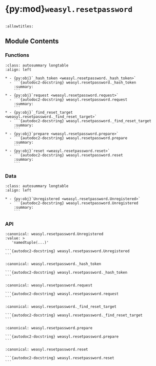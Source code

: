 # {py:mod}`weasyl.resetpassword`

```{py:module} weasyl.resetpassword
```

```{autodoc2-docstring} weasyl.resetpassword
:allowtitles:
```

## Module Contents

### Functions

````{list-table}
:class: autosummary longtable
:align: left

* - {py:obj}`_hash_token <weasyl.resetpassword._hash_token>`
  - ```{autodoc2-docstring} weasyl.resetpassword._hash_token
    :summary:
    ```
* - {py:obj}`request <weasyl.resetpassword.request>`
  - ```{autodoc2-docstring} weasyl.resetpassword.request
    :summary:
    ```
* - {py:obj}`_find_reset_target <weasyl.resetpassword._find_reset_target>`
  - ```{autodoc2-docstring} weasyl.resetpassword._find_reset_target
    :summary:
    ```
* - {py:obj}`prepare <weasyl.resetpassword.prepare>`
  - ```{autodoc2-docstring} weasyl.resetpassword.prepare
    :summary:
    ```
* - {py:obj}`reset <weasyl.resetpassword.reset>`
  - ```{autodoc2-docstring} weasyl.resetpassword.reset
    :summary:
    ```
````

### Data

````{list-table}
:class: autosummary longtable
:align: left

* - {py:obj}`Unregistered <weasyl.resetpassword.Unregistered>`
  - ```{autodoc2-docstring} weasyl.resetpassword.Unregistered
    :summary:
    ```
````

### API

````{py:data} Unregistered
:canonical: weasyl.resetpassword.Unregistered
:value: >
   'namedtuple(...)'

```{autodoc2-docstring} weasyl.resetpassword.Unregistered
```

````

````{py:function} _hash_token(token)
:canonical: weasyl.resetpassword._hash_token

```{autodoc2-docstring} weasyl.resetpassword._hash_token
```
````

````{py:function} request(email)
:canonical: weasyl.resetpassword.request

```{autodoc2-docstring} weasyl.resetpassword.request
```
````

````{py:function} _find_reset_target(db, email)
:canonical: weasyl.resetpassword._find_reset_target

```{autodoc2-docstring} weasyl.resetpassword._find_reset_target
```
````

````{py:function} prepare(token)
:canonical: weasyl.resetpassword.prepare

```{autodoc2-docstring} weasyl.resetpassword.prepare
```
````

````{py:function} reset(*, token, password, expect_userid, address)
:canonical: weasyl.resetpassword.reset

```{autodoc2-docstring} weasyl.resetpassword.reset
```
````
